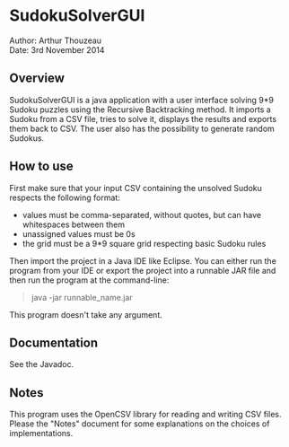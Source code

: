 # SudokuSolverGUI

Author: Arthur Thouzeau  
Date: 3rd November 2014

## Overview

SudokuSolverGUI is a java application with a user interface solving 9*9
Sudoku puzzles using the Recursive Backtracking method. It imports a Sudoku 
from a CSV file, tries to solve it, displays the results and exports them 
back to CSV. The user also has the possibility to generate random Sudokus.

## How to use

First make sure that your input CSV containing the unsolved Sudoku respects the following format:
- values must be comma-separated, without quotes, but can have whitespaces between them
- unassigned values must be 0s
- the grid must be a 9*9 square grid respecting basic Sudoku rules

Then import the project in a Java IDE like Eclipse. You can either run the program from your IDE or export the project into a runnable JAR file and then run the program at the command-line:

> java -jar runnable_name.jar

This program doesn't take any argument.

## Documentation

See the Javadoc.

## Notes

This program uses the OpenCSV library for reading and writing CSV files.  
Please the "Notes" document for some explanations on the choices of implementations.
